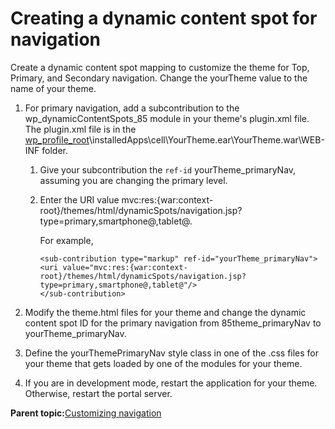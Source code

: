 # Creating a dynamic content spot for navigation 

Create a dynamic content spot mapping to customize the theme for Top, Primary, and Secondary navigation. Change the yourTheme value to the name of your theme.

1.  For primary navigation, add a subcontribution to the wp\_dynamicContentSpots\_85 module in your theme's plugin.xml file. The plugin.xml file is in the [wp\_profile\_root](../reference/wpsdirstr.md#wp_profile_root)\\installedApps\\cell\\YourTheme.ear\\YourTheme.war\\WEB-INF folder.

    1.  Give your subcontribution the `ref-id` yourTheme\_primaryNav, assuming you are changing the primary level.

    2.  Enter the URI value mvc:res:\{war:context-root\}/themes/html/dynamicSpots/navigation.jsp?type=primary,smartphone@,tablet@.

        For example,

        ```
        <sub-contribution type="markup" ref-id="yourTheme_primaryNav">
        <uri value="mvc:res:{war:context-root}/themes/html/dynamicSpots/navigation.jsp?type=primary,smartphone@,tablet@"/>
        </sub-contribution>
        ```

2.  Modify the theme.html files for your theme and change the dynamic content spot ID for the primary navigation from 85theme\_primaryNav to yourTheme\_primaryNav.

3.  Define the yourThemePrimaryNav style class in one of the .css files for your theme that gets loaded by one of the modules for your theme.

4.  If you are in development mode, restart the application for your theme. Otherwise, restart the portal server.


**Parent topic:**[Customizing navigation ](../dev-theme/themeopt_cust_nav.md)


